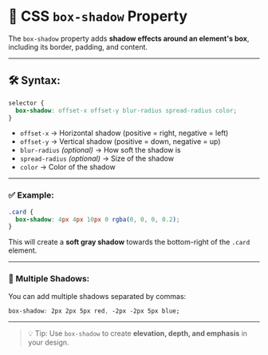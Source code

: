 # 🧱 CSS `box-shadow` Property

The `box-shadow` property adds **shadow effects around an element's box**, including its border, padding, and content.

---

## 🛠️ Syntax:

```css
selector {
  box-shadow: offset-x offset-y blur-radius spread-radius color;
}
```

- `offset-x` → Horizontal shadow (positive = right, negative = left)
- `offset-y` → Vertical shadow (positive = down, negative = up)
- `blur-radius` *(optional)* → How soft the shadow is
- `spread-radius` *(optional)* → Size of the shadow
- `color` → Color of the shadow

---

### ✅ Example:

```css
.card {
  box-shadow: 4px 4px 10px 0 rgba(0, 0, 0, 0.2);
}
```

This will create a **soft gray shadow** towards the bottom-right of the `.card` element.

---

### 🔄 Multiple Shadows:

You can add multiple shadows separated by commas:

```css
box-shadow: 2px 2px 5px red, -2px -2px 5px blue;
```

---

> 💡 Tip: Use `box-shadow` to create **elevation, depth, and emphasis** in your design.

